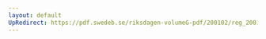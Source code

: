 ```yaml
---
layout: default
UpRedirect: https://pdf.swedeb.se/riksdagen-volumeG-pdf/200102/reg_200102/reg_200102_0146.pdf
---
```


